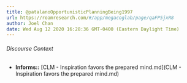 ```yaml
---
title: @patalanoOpportunisticPlanningBeing1997
url: https://roamresearch.com/#/app/megacoglab/page/qaFP5jxR8
author: Joel Chan
date: Wed Aug 12 2020 16:28:36 GMT-0400 (Eastern Daylight Time)
---
```




###### Discourse Context

- **Informs::** [CLM - Inspiration favors the prepared mind.md](CLM - Inspiration favors the prepared mind.md)
